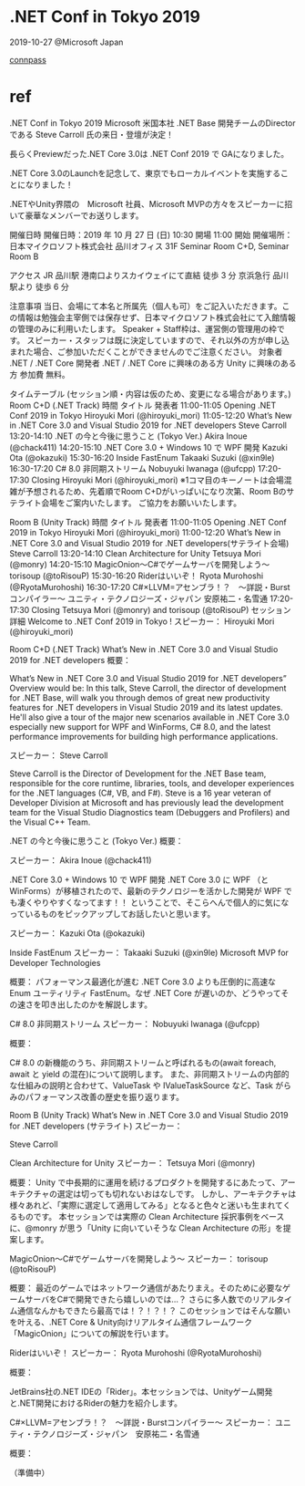 # .NET Conf in Tokyo 2019

2019-10-27
@Microsoft Japan

[connpass](https://vsuc.connpass.com/event/146588/)

# ref

.NET Conf in Tokyo 2019
Microsoft 米国本社 .NET Base 開発チームのDirectorである Steve Carroll 氏の来日・登壇が決定！

長らくPreviewだった.NET Core 3.0は .NET Conf 2019 で GAになりました。

.NET Core 3.0のLaunchを記念して、東京でもローカルイベントを実施することになりました！

.NETやUnity界隈の　Microsoft 社員、Microsoft MVPの方々をスピーカーに招いて豪華なメンバーでお送りします。

開催日時
開催日時：2019 年 10 月 27 日 (日) 10:30 開場 11:00 開始 開催場所：日本マイクロソフト株式会社 品川オフィス 31F Seminar Room C+D, Seminar Room B

アクセス
JR 品川駅 港南口よりスカイウェイにて直結 徒歩 3 分
京浜急行 品川駅より 徒歩 6 分

注意事項
当日、会場にて本名と所属先（個人も可）をご記入いただきます。この情報は勉強会主宰側では保存せず、日本マイクロソフト株式会社にて入館情報の管理のみに利用いたします。
Speaker + Staff枠は、運営側の管理用の枠です。 スピーカー・スタッフは既に決定していますので、それ以外の方が申し込まれた場合、ご参加いただくことができませんのでご注意ください。
対象者
.NET / .NET Core 開発者
.NET / .NET Core に興味のある方
Unity に興味のある方
参加費
無料。

タイムテーブル (セッション順・内容は仮のため、変更になる場合があります。)
Room C+D (.NET Track)
時間	タイトル	発表者
11:00-11:05	Opening .NET Conf 2019 in Tokyo	Hiroyuki Mori (@hiroyuki_mori)
11:05-12:20	What’s New in .NET Core 3.0 and Visual Studio 2019 for .NET developers	Steve Carroll
13:20-14:10	.NET の今と今後に思うこと (Tokyo Ver.)	Akira Inoue (@chack411)
14:20-15:10	.NET Core 3.0 + Windows 10 で WPF 開発	Kazuki Ota (@okazuki)
15:30-16:20	Inside FastEnum	Takaaki Suzuki (@xin9le)
16:30-17:20	C# 8.0 非同期ストリーム	Nobuyuki Iwanaga (@ufcpp)
17:20-17:30	Closing	Hiroyuki Mori (@hiroyuki_mori)
※1コマ目のキーノートは会場混雑が予想されるため、先着順でRoom C+Dがいっぱいになり次第、Room Bのサテライト会場をご案内いたします。 ご協力をお願いいたします。

Room B (Unity Track)
時間	タイトル	発表者
11:00-11:05	Opening .NET Conf 2019 in Tokyo	Hiroyuki Mori (@hiroyuki_mori)
11:00-12:20	What’s New in .NET Core 3.0 and Visual Studio 2019 for .NET developers(サテライト会場)	Steve Carroll
13:20-14:10	Clean Architecture for Unity	Tetsuya Mori (@monry)
14:20-15:10	MagicOnion〜C#でゲームサーバを開発しよう〜	torisoup (@toRisouP)
15:30-16:20	Riderはいいぞ！	Ryota Murohoshi (@RyotaMurohoshi)
16:30-17:20	C#×LLVM=アセンブラ！？　〜詳説・Burstコンパイラー〜	ユニティ・テクノロジーズ・ジャパン 安原祐二・名雪通
17:20-17:30	Closing	Tetsuya Mori (@monry) and torisoup (@toRisouP)
セッション詳細
Welcome to .NET Conf 2019 in Tokyo !
スピーカー： Hiroyuki Mori (@hiroyuki_mori)

Room C+D (.NET Track)
What’s New in .NET Core 3.0 and Visual Studio 2019 for .NET developers
概要：

What’s New in .NET Core 3.0 and Visual Studio 2019 for .NET developers” Overview would be: In this talk, Steve Carroll, the director of development for .NET Base, will walk you through demos of great new productivity features for .NET developers in Visual Studio 2019 and its latest updates. He'll also give a tour of the major new scenarios available in .NET Core 3.0 especially new support for WPF and WinForms, C# 8.0, and the latest performance improvements for building high performance applications.

スピーカー： Steve Carroll

Steve Carroll is the Director of Development for the .NET Base team, responsible for the core runtime, libraries, tools, and developer experiences for the .NET languages (C#, VB, and F#). Steve is a 16 year veteran of Developer Division at Microsoft and has previously lead the development team for the Visual Studio Diagnostics team (Debuggers and Profilers) and the Visual C++ Team.

.NET の今と今後に思うこと (Tokyo Ver.)
概要：

スピーカー： Akira Inoue (@chack411)

.NET Core 3.0 + Windows 10 で WPF 開発
.NET Core 3.0 に WPF （と WinForms）が移植されたので、最新のテクノロジーを活かした開発が WPF でも凄くやりやすくなってます！！ ということで、そこらへんで個人的に気になっているものをピックアップしてお話したいと思います。

スピーカー： Kazuki Ota (@okazuki)

Inside FastEnum
スピーカー：
Takaaki Suzuki (@xin9le)
Microsoft MVP for Developer Technologies

概要：
パフォーマンス最適化が進む .NET Core 3.0 よりも圧倒的に高速な Enum ユーティリティ FastEnum。なぜ .NET Core が遅いのか、どうやってその速さを叩き出したのかを解説します。

C# 8.0 非同期ストリーム
スピーカー： Nobuyuki Iwanaga (@ufcpp)

概要：

C# 8.0 の新機能のうち、非同期ストリームと呼ばれるもの(await foreach, await と yield の混在)について説明します。 また、非同期ストリームの内部的な仕組みの説明と合わせて、ValueTask や IValueTaskSource など、Task がらみのパフォーマンス改善の歴史を振り返ります。

Room B (Unity Track)
What’s New in .NET Core 3.0 and Visual Studio 2019 for .NET developers (サテライト)
スピーカー：

Steve Carroll

Clean Architecture for Unity
スピーカー： Tetsuya Mori (@monry)

概要： Unity で中長期的に運用を続けるプロダクトを開発するにあたって、アーキテクチャの選定は切っても切れないおはなしです。 しかし、アーキテクチャは様々あれど、「実際に選定して適用してみる」となると色々と迷いも生まれてくるものです。 本セッションでは実際の Clean Architecture 採択事例をベースに、@monry が思う「Unity に向いていそうな Clean Architecture の形」を提案します。

MagicOnion〜C#でゲームサーバを開発しよう〜
スピーカー： torisoup (@toRisouP)

概要： 最近のゲームではネットワーク通信があたりまえ。そのために必要なゲームサーバをC#で開発できたら嬉しいのでは…？ さらに多人数でのリアルタイム通信なんかもできたら最高では！？！？！？ このセッションではそんな願いを叶える、.NET Core & Unity向けリアルタイム通信フレームワーク「MagicOnion」についての解説を行います。

Riderはいいぞ！
スピーカー： Ryota Murohoshi (@RyotaMurohoshi)

概要：

JetBrains社の.NET IDEの「Rider」。本セッションでは、Unityゲーム開発と.NET開発におけるRiderの魅力を紹介します。

C#×LLVM=アセンブラ！？　〜詳説・Burstコンパイラー〜
スピーカー： ユニティ・テクノロジーズ・ジャパン　安原祐二・名雪通

概要：

（準備中）
